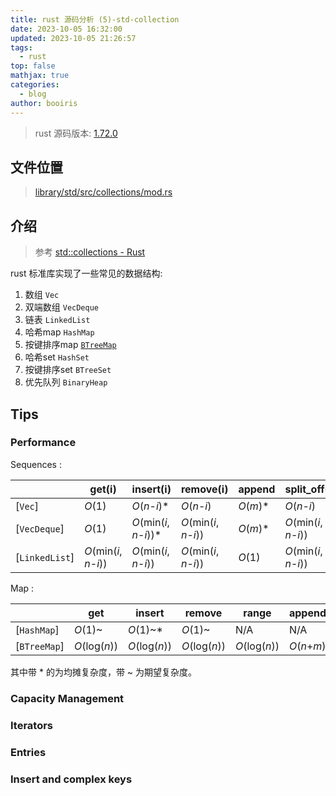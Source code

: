 ```yaml
---
title: rust 源码分析 (5)-std-collection
date: 2023-10-05 16:32:00
updated: 2023-10-05 21:26:57
tags:
  - rust
top: false
mathjax: true
categories:
  - blog
author: booiris
---
```

> rust 源码版本: [1.72.0](https://github.com/rust-lang/rust/tree/1.72.0)

## 文件位置

> [library/std/src/collections/mod.rs](https://github.com/rust-lang/rust/blob/1.72.0/library/std/src/collections/mod.rs)

## 介绍

> 参考 [std::collections - Rust](https://doc.rust-lang.org/std/collections/index.html)

rust 标准库实现了一些常见的数据结构:

1. 数组 `Vec`
2. 双端数组 `VecDeque`
3. 链表 `LinkedList`
4. 哈希map `HashMap`
5. 按键排序map [`BTreeMap`](./rust%20源码分析%20(6)-std-collection-HashMap.md)
6. 哈希set `HashSet`
7. 按键排序set `BTreeSet`
8. 优先队列 `BinaryHeap`

## Tips

### Performance

Sequences :

|                | get(i)                 | insert(i)               | remove(i)              | append    | split_off(i)           |
|----------------|------------------------|-------------------------|------------------------|-----------|------------------------|
| [`Vec`]        | *O*(1)                 | *O*(*n*-*i*)*           | *O*(*n*-*i*)           | *O*(*m*)* | *O*(*n*-*i*)           |
| [`VecDeque`]   | *O*(1)                 | *O*(min(*i*, *n*-*i*))* | *O*(min(*i*, *n*-*i*)) | *O*(*m*)* | *O*(min(*i*, *n*-*i*)) |
| [`LinkedList`] | *O*(min(*i*, *n*-*i*)) | *O*(min(*i*, *n*-*i*))  | *O*(min(*i*, *n*-*i*)) | *O*(1)    | *O*(min(*i*, *n*-*i*)) |

Map :

|              | get           | insert        | remove        | range         | append       |
|--------------|---------------|---------------|---------------|---------------|--------------|
| [`HashMap`]  | *O*(1)~       | *O*(1)~*      | *O*(1)~       | N/A           | N/A          |
| [`BTreeMap`] | *O*(log(*n*)) | *O*(log(*n*)) | *O*(log(*n*)) | *O*(log(*n*)) | *O*(*n*+*m*) |

其中带 * 的为均摊复杂度，带 ~ 为期望复杂度。

### Capacity Management



### Iterators

### Entries

### Insert and complex keys
